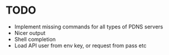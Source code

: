 # TODO

- Implement missing commands for all types of PDNS servers
- Nicer output
- Shell completion
- Load API user from env key, or request from pass etc
